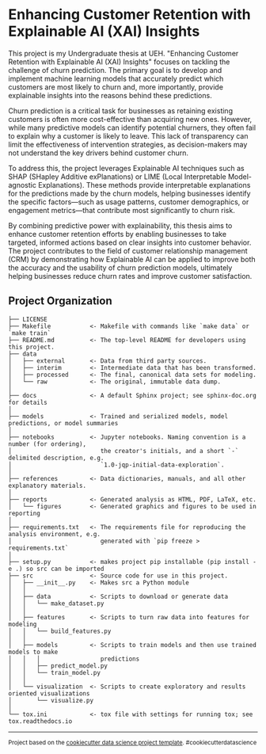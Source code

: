 Enhancing Customer Retention with Explainable AI (XAI) Insights
==============================
This project is my Undergraduate thesis at UEH. "Enhancing Customer Retention with Explainable AI (XAI) Insights" focuses on tackling the challenge of churn prediction. The primary goal is to develop and implement machine learning models that accurately predict which customers are most likely to churn and, more importantly, provide explainable insights into the reasons behind these predictions.

Churn prediction is a critical task for businesses as retaining existing customers is often more cost-effective than acquiring new ones. However, while many predictive models can identify potential churners, they often fail to explain why a customer is likely to leave. This lack of transparency can limit the effectiveness of intervention strategies, as decision-makers may not understand the key drivers behind customer churn.

To address this, the project leverages Explainable AI techniques such as SHAP (SHapley Additive exPlanations) or LIME (Local Interpretable Model-agnostic Explanations). These methods provide interpretable explanations for the predictions made by the churn models, helping businesses identify the specific factors—such as usage patterns, customer demographics, or engagement metrics—that contribute most significantly to churn risk.

By combining predictive power with explainability, this thesis aims to enhance customer retention efforts by enabling businesses to take targeted, informed actions based on clear insights into customer behavior. The project contributes to the field of customer relationship management (CRM) by demonstrating how Explainable AI can be applied to improve both the accuracy and the usability of churn prediction models, ultimately helping businesses reduce churn rates and improve customer satisfaction.

Project Organization
------------

    ├── LICENSE
    ├── Makefile           <- Makefile with commands like `make data` or `make train`
    ├── README.md          <- The top-level README for developers using this project.
    ├── data
    │   ├── external       <- Data from third party sources.
    │   ├── interim        <- Intermediate data that has been transformed.
    │   ├── processed      <- The final, canonical data sets for modeling.
    │   └── raw            <- The original, immutable data dump.
    │
    ├── docs               <- A default Sphinx project; see sphinx-doc.org for details
    │
    ├── models             <- Trained and serialized models, model predictions, or model summaries
    │
    ├── notebooks          <- Jupyter notebooks. Naming convention is a number (for ordering),
    │                         the creator's initials, and a short `-` delimited description, e.g.
    │                         `1.0-jqp-initial-data-exploration`.
    │
    ├── references         <- Data dictionaries, manuals, and all other explanatory materials.
    │
    ├── reports            <- Generated analysis as HTML, PDF, LaTeX, etc.
    │   └── figures        <- Generated graphics and figures to be used in reporting
    │
    ├── requirements.txt   <- The requirements file for reproducing the analysis environment, e.g.
    │                         generated with `pip freeze > requirements.txt`
    │
    ├── setup.py           <- makes project pip installable (pip install -e .) so src can be imported
    ├── src                <- Source code for use in this project.
    │   ├── __init__.py    <- Makes src a Python module
    │   │
    │   ├── data           <- Scripts to download or generate data
    │   │   └── make_dataset.py
    │   │
    │   ├── features       <- Scripts to turn raw data into features for modeling
    │   │   └── build_features.py
    │   │
    │   ├── models         <- Scripts to train models and then use trained models to make
    │   │   │                 predictions
    │   │   ├── predict_model.py
    │   │   └── train_model.py
    │   │
    │   └── visualization  <- Scripts to create exploratory and results oriented visualizations
    │       └── visualize.py
    │
    └── tox.ini            <- tox file with settings for running tox; see tox.readthedocs.io


--------

<p><small>Project based on the <a target="_blank" href="https://drivendata.github.io/cookiecutter-data-science/">cookiecutter data science project template</a>. #cookiecutterdatascience</small></p>

